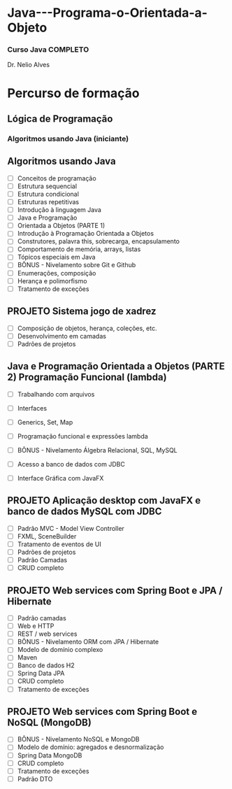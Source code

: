 # Java---Programa-o-Orientada-a-Objeto

### Curso Java COMPLETO

Dr. Nelio Alves
# Percurso de formação

## Lógica de Programação

### Algoritmos usando Java (iniciante)

## Algoritmos usando Java 

- [ ] Conceitos de programação 
- [ ] Estrutura sequencial
- [ ] Estrutura condicional
- [ ] Estruturas repetitivas
- [ ] Introdução à linguagem Java
- [ ] Java e Programação
- [ ] Orientada a Objetos (PARTE 1)
- [ ] Introdução à Programação Orientada a Objetos
- [ ] Construtores, palavra this, sobrecarga, encapsulamento
- [ ] Comportamento de memória, arrays, listas
- [ ] Tópicos especiais em Java
- [ ] BÔNUS - Nivelamento sobre Git e Github
- [ ] Enumerações, composição
- [ ] Herança e polimorfismo
- [ ] Tratamento de exceções

## PROJETO Sistema jogo de xadrez
- [ ] Composição de objetos, herança, coleções, etc.
- [ ] Desenvolvimento em camadas
- [ ] Padrões de projetos

## Java e Programação Orientada a Objetos (PARTE 2) Programação Funcional (lambda)
- [ ] Trabalhando com arquivos
- [ ] Interfaces
- [ ] Generics, Set, Map
- [ ] Programação funcional e expressões lambda
- [ ] BÔNUS - Nivelamento Álgebra Relacional, SQL, MySQL
- [ ] Acesso a banco de dados com JDBC
- [ ] Interface Gráfica com JavaFX


## PROJETO Aplicação desktop com JavaFX e banco de dados MySQL com JDBC
- [ ] Padrão MVC - Model View Controller
- [ ] FXML, SceneBuilder
- [ ] Tratamento de eventos de UI
- [ ] Padrões de projetos
- [ ] Padrão Camadas
- [ ] CRUD completo

## PROJETO Web services com Spring Boot e JPA / Hibernate
- [ ] Padrão camadas
- [ ] Web e HTTP
- [ ] REST / web services
- [ ] BÔNUS - Nivelamento ORM com JPA / Hibernate
- [ ] Modelo de domínio complexo
- [ ] Maven
- [ ] Banco de dados H2
- [ ] Spring Data JPA
- [ ] CRUD completo
- [ ] Tratamento de exceções

## PROJETO Web services com Spring Boot e NoSQL (MongoDB)
- [ ] BÔNUS - Nivelamento NoSQL e MongoDB
- [ ] Modelo de domínio: agregados e desnormalização
- [ ] Spring Data MongoDB
- [ ] CRUD completo
- [ ] Tratamento de exceções
- [ ] Padrão DTO
